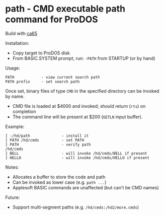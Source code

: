 # path - CMD executable path command for ProDOS

Build with [ca65](https://cc65.github.io/doc/ca65.html)

Installation:
* Copy target to ProDOS disk
* From BASIC.SYSTEM prompt, run: `-PATH` from STARTUP (or by hand)

Usage:
```
PATH            - view current search path
PATH prefix     - set search path
```

Once set, binary files of type `CMD` in the specified directory can be invoked by name.
* CMD file is loaded at $4000 and invoked; should return (`rts`) on completion
* The command line will be present at $200 (`GETLN` input buffer).

Example:
```
] -/hd/path              - install it
] PATH /hd/cmds          - set PATH
] PATH                   - verify path
/hd/cmds
] BELL                   - will invoke /hd/cmds/BELL if present
] HELLO                  - will invoke /hd/cmds/HELLO if present
```

Notes:
* Allocates a buffer to store the code and path
* Can be invoked as lower case (e.g. `path ...`)
* Applesoft BASIC commands are unaffected (but can't be CMD names)

Future:
* Support multi-segment paths (e.g. `/hd/cmds:/hd2/more.cmds`)
